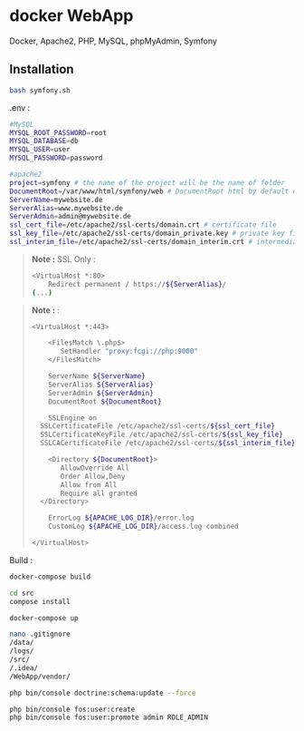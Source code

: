 
# docker WebApp

Docker, Apache2, PHP, MySQL, phpMyAdmin, Symfony

## Installation

```bash
bash symfony.sh
```

.env :

```bash
#MySQL
MYSQL_ROOT_PASSWORD=root
MYSQL_DATABASE=db
MYSQL_USER=user
MYSQL_PASSWORD=password

#apache2
project=symfony # the name of the project will be the name of folder
DocumentRoot=/var/www/html/symfony/web # DocumentRoot html by default or project_name/web for Symfony project
ServerName=mywebsite.de
ServerAlias=www.mywebsite.de
ServerAdmin=admin@mywebsite.de
ssl_cert_file=/etc/apache2/ssl-certs/domain.crt # certificate file
ssl_key_file=/etc/apache2/ssl-certs/domain_private.key # private key file
ssl_interim_file=/etc/apache2/ssl-certs/domain_interim.crt # intermediate certificate file
```

> **Note :** SSL Only :
> ```bash
> <VirtualHost *:80>
>     Redirect permanent / https://${ServerAlias}/
> (...)
> ```

> **Note :** :
> ```bash
> <VirtualHost *:443>
>
>	  <FilesMatch \.php$>
>		 SetHandler "proxy:fcgi://php:9000"
>	  </FilesMatch>
>
>	  ServerName ${ServerName}
>	  ServerAlias ${ServerAlias}
>	  ServerAdmin ${ServerAdmin}
>	  DocumentRoot ${DocumentRoot}
>
>	  SSLEngine on
>   SSLCertificateFile /etc/apache2/ssl-certs/${ssl_cert_file}
>   SSLCertificateKeyFile /etc/apache2/ssl-certs/${ssl_key_file}
>   SSLCACertificateFile /etc/apache2/ssl-certs/${ssl_interim_file}
>
>	  <Directory ${DocumentRoot}>
>		 AllowOverride All
>		 Order Allow,Deny
>		 Allow from All
>		 Require all granted
>   </Directory>
>
>	  ErrorLog ${APACHE_LOG_DIR}/error.log
>	  CustomLog ${APACHE_LOG_DIR}/access.log combined
>
> </VirtualHost>
> ```

Build :

```bash
docker-compose build
```

```bash
cd src
compose install
```

```bash
docker-compose up
```

```bash
nano .gitignore
/data/
/logs/
/src/
/.idea/
/WebApp/vendor/
```

```bash
php bin/console doctrine:schema:update --force
```

```bash
php bin/console fos:user:create
php bin/console fos:user:promote admin ROLE_ADMIN
```

